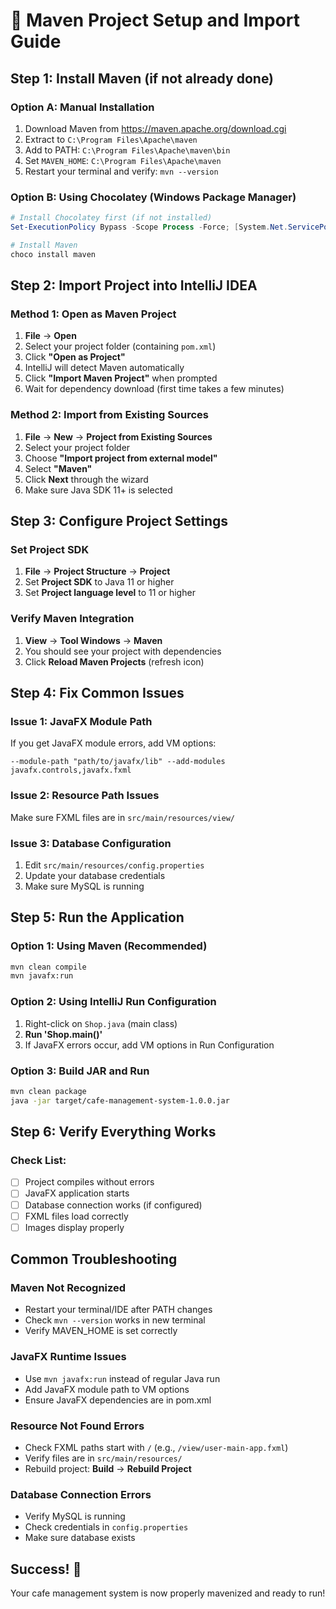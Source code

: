 # 🚀 Maven Project Setup and Import Guide

## Step 1: Install Maven (if not already done)

### Option A: Manual Installation
1. Download Maven from https://maven.apache.org/download.cgi
2. Extract to `C:\Program Files\Apache\maven`
3. Add to PATH: `C:\Program Files\Apache\maven\bin`
4. Set `MAVEN_HOME`: `C:\Program Files\Apache\maven`
5. Restart your terminal and verify: `mvn --version`

### Option B: Using Chocolatey (Windows Package Manager)
```powershell
# Install Chocolatey first (if not installed)
Set-ExecutionPolicy Bypass -Scope Process -Force; [System.Net.ServicePointManager]::SecurityProtocol = [System.Net.ServicePointManager]::SecurityProtocol -bor 3072; iex ((New-Object System.Net.WebClient).DownloadString('https://community.chocolatey.org/install.ps1'))

# Install Maven
choco install maven
```

## Step 2: Import Project into IntelliJ IDEA

### Method 1: Open as Maven Project
1. **File** → **Open**
2. Select your project folder (containing `pom.xml`)
3. Click **"Open as Project"**
4. IntelliJ will detect Maven automatically
5. Click **"Import Maven Project"** when prompted
6. Wait for dependency download (first time takes a few minutes)

### Method 2: Import from Existing Sources
1. **File** → **New** → **Project from Existing Sources**
2. Select your project folder
3. Choose **"Import project from external model"**
4. Select **"Maven"**
5. Click **Next** through the wizard
6. Make sure Java SDK 11+ is selected

## Step 3: Configure Project Settings

### Set Project SDK
1. **File** → **Project Structure** → **Project**
2. Set **Project SDK** to Java 11 or higher
3. Set **Project language level** to 11 or higher

### Verify Maven Integration
1. **View** → **Tool Windows** → **Maven**
2. You should see your project with dependencies
3. Click **Reload Maven Projects** (refresh icon)

## Step 4: Fix Common Issues

### Issue 1: JavaFX Module Path
If you get JavaFX module errors, add VM options:
```
--module-path "path/to/javafx/lib" --add-modules javafx.controls,javafx.fxml
```

### Issue 2: Resource Path Issues
Make sure FXML files are in `src/main/resources/view/`

### Issue 3: Database Configuration
1. Edit `src/main/resources/config.properties`
2. Update your database credentials
3. Make sure MySQL is running

## Step 5: Run the Application

### Option 1: Using Maven (Recommended)
```bash
mvn clean compile
mvn javafx:run
```

### Option 2: Using IntelliJ Run Configuration
1. Right-click on `Shop.java` (main class)
2. **Run 'Shop.main()'**
3. If JavaFX errors occur, add VM options in Run Configuration

### Option 3: Build JAR and Run
```bash
mvn clean package
java -jar target/cafe-management-system-1.0.0.jar
```

## Step 6: Verify Everything Works

### Check List:
- [ ] Project compiles without errors
- [ ] JavaFX application starts
- [ ] Database connection works (if configured)
- [ ] FXML files load correctly
- [ ] Images display properly

## Common Troubleshooting

### Maven Not Recognized
- Restart your terminal/IDE after PATH changes
- Check `mvn --version` works in new terminal
- Verify MAVEN_HOME is set correctly

### JavaFX Runtime Issues
- Use `mvn javafx:run` instead of regular Java run
- Add JavaFX module path to VM options
- Ensure JavaFX dependencies are in pom.xml

### Resource Not Found Errors
- Check FXML paths start with `/` (e.g., `/view/user-main-app.fxml`)
- Verify files are in `src/main/resources/`
- Rebuild project: **Build** → **Rebuild Project**

### Database Connection Errors
- Verify MySQL is running
- Check credentials in `config.properties`
- Make sure database exists

## Success! 🎉
Your cafe management system is now properly mavenized and ready to run! 